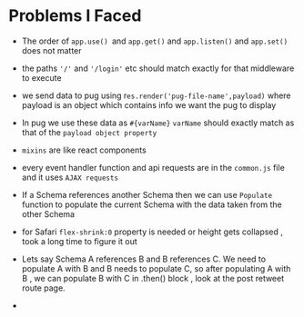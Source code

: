 # Problems I Faced
- The order of `app.use() `and `app.get()` and `app.listen()` and `app.set()` does not matter  
  
- the paths `'/'` and `'/login'` etc should match exactly for that middleware to execute  
  
- we send data to pug using r`es.render('pug-file-name',payload)` where payload is an object which contains info we want the pug to display  
  
- In pug we use these data as `#{varName}` `varName` should exactly match as that of the `payload object property`
  
- `mixins` are like react components  
  
- every event handler function and api requests are in the `common.js` file and it uses `AJAX requests`
- If a Schema references another Schema then we can use `Populate` function to populate the current Schema with the data taken from the other Schema  
  
- for Safari `flex-shrink:0` property is needed or height gets collapsed , took a long time to figure it out  
  
- Lets say Schema A references B and B references C. We need to populate A with B and B needs to populate C, so after populating A with B , we can populate B with C in .then() block , look at the post retweet route page.
- 